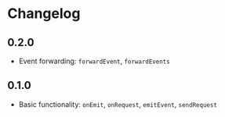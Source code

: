 # Changelog

## 0.2.0

- Event forwarding: `forwardEvent`, `forwardEvents`

## 0.1.0

- Basic functionality: `onEmit`, `onRequest`, `emitEvent`, `sendRequest`
